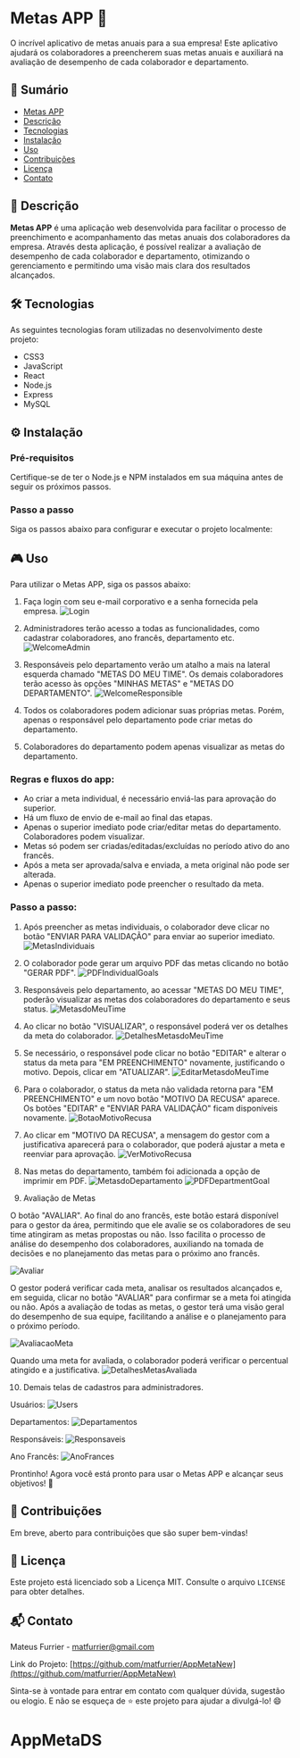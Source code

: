 # Metas APP 🎯

O incrível aplicativo de metas anuais para a sua empresa! Este aplicativo ajudará os colaboradores a preencherem suas metas anuais e auxiliará na avaliação de desempenho de cada colaborador e departamento.

## 📝 Sumário

- [Metas APP](#metas-app)
- [Descrição](#descrição)
- [Tecnologias](#tecnologias)
- [Instalação](#instalação)
- [Uso](#uso)
- [Contribuições](#contribuições)
- [Licença](#licença)
- [Contato](#contato)

## 📖 Descrição

**Metas APP** é uma aplicação web desenvolvida para facilitar o processo de preenchimento e acompanhamento das metas anuais dos colaboradores da empresa. Através desta aplicação, é possível realizar a avaliação de desempenho de cada colaborador e departamento, otimizando o gerenciamento e permitindo uma visão mais clara dos resultados alcançados.

## 🛠 Tecnologias

As seguintes tecnologias foram utilizadas no desenvolvimento deste projeto:

- CSS3
- JavaScript
- React
- Node.js
- Express
- MySQL

## ⚙ Instalação

### Pré-requisitos

Certifique-se de ter o Node.js e NPM instalados em sua máquina antes de seguir os próximos passos.

### Passo a passo

Siga os passos abaixo para configurar e executar o projeto localmente:

## 🎮 Uso

Para utilizar o Metas APP, siga os passos abaixo:

1. Faça login com seu e-mail corporativo e a senha fornecida pela empresa.
![Login](https://user-images.githubusercontent.com/30526394/228895020-0f223d31-43e3-4229-99de-d4f61cc37af8.png)

2. Administradores terão acesso a todas as funcionalidades, como cadastrar colaboradores, ano francês, departamento etc.
![WelcomeAdmin](https://user-images.githubusercontent.com/30526394/228895043-55143220-3b26-42ad-9061-ab8be7d94031.png)

3. Responsáveis pelo departamento verão um atalho a mais na lateral esquerda chamado "METAS DO MEU TIME". Os demais colaboradores terão acesso às opções "MINHAS METAS" e "METAS DO DEPARTAMENTO".
![WelcomeResponsible](https://user-images.githubusercontent.com/30526394/228895521-88904fc9-d850-453b-b84d-489b30921e58.png)

4. Todos os colaboradores podem adicionar suas próprias metas. Porém, apenas o responsável pelo departamento pode criar metas do departamento.

5. Colaboradores do departamento podem apenas visualizar as metas do departamento.

### Regras e fluxos do app:

- Ao criar a meta individual, é necessário enviá-las para aprovação do superior.
- Há um fluxo de envio de e-mail ao final das etapas.
- Apenas o superior imediato pode criar/editar metas do departamento. Colaboradores podem visualizar.
- Metas só podem ser criadas/editadas/excluídas no período ativo do ano francês.
- Após a meta ser aprovada/salva e enviada, a meta original não pode ser alterada.
- Apenas o superior imediato pode preencher o resultado da meta.

### Passo a passo:

1. Após preencher as metas individuais, o colaborador deve clicar no botão "ENVIAR PARA VALIDAÇÃO" para enviar ao superior imediato.
![MetasIndividuais](https://user-images.githubusercontent.com/30526394/228895028-85002c1e-4b50-43a1-a986-b4623d8d0ba1.png)

2. O colaborador pode gerar um arquivo PDF das metas clicando no botão "GERAR PDF".
![PDFIndividualGoals](https://user-images.githubusercontent.com/30526394/228896408-6dd2bac0-b4ea-44cb-8558-3657f1b0f634.png)

3. Responsáveis pelo departamento, ao acessar "METAS DO MEU TIME", poderão visualizar as metas dos colaboradores do departamento e seus status.
![MetasdoMeuTime](https://user-images.githubusercontent.com/30526394/228895025-63d2fce2-b3ec-4dbe-b654-49832785a42d.png)

4. Ao clicar no botão "VISUALIZAR", o responsável poderá ver os detalhes da meta do colaborador.
![DetalhesMetasdoMeuTime](https://user-images.githubusercontent.com/30526394/228895013-474c9c65-5a3c-44ab-b4ac-021e594d5405.png)

5. Se necessário, o responsável pode clicar no botão "EDITAR" e alterar o status da meta para "EM PREENCHIMENTO" novamente, justificando o motivo. Depois, clicar em "ATUALIZAR".
![EditarMetasdoMeuTime](https://user-images.githubusercontent.com/30526394/228895017-8e1a2e30-c92f-46a3-ab14-23ec4a7746d2.png)

6. Para o colaborador, o status da meta não validada retorna para "EM PREENCHIMENTO" e um novo botão "MOTIVO DA RECUSA" aparece. Os botões "EDITAR" e "ENVIAR PARA VALIDAÇÃO" ficam disponíveis novamente.
![BotaoMotivoRecusa](https://user-images.githubusercontent.com/30526394/228895007-24197973-bb4f-44ea-8949-b6fff10cb0a6.png)

7. Ao clicar em "MOTIVO DA RECUSA", a mensagem do gestor com a justificativa aparecerá para o colaborador, que poderá ajustar a meta e reenviar para aprovação.
![VerMotivoRecusa](https://user-images.githubusercontent.com/30526394/228895041-3bae4d3f-0176-4e1c-b2df-417184c2666c.png)

8. Nas metas do departamento, também foi adicionada a opção de imprimir em PDF.
![MetasdoDepartamento](https://user-images.githubusercontent.com/30526394/228895021-7e72edb1-4a6d-42f4-8e7b-688ddc34b1cf.png)
![PDFDepartmentGoal](https://user-images.githubusercontent.com/30526394/228896399-8eddb6b2-e6e5-4351-9e1c-eb10fbb27f88.png)

9. Avaliação de Metas

O botão "AVALIAR". Ao final do ano francês, este botão estará disponível para o gestor da área, permitindo que ele avalie se os colaboradores de seu time atingiram as metas propostas ou não. Isso facilita o processo de análise do desempenho dos colaboradores, auxiliando na tomada de decisões e no planejamento das metas para o próximo ano francês.

![Avaliar](https://user-images.githubusercontent.com/30526394/231195186-b6fb85cc-b3ff-4d06-bf1c-0d5c3669e035.png)

O gestor poderá verificar cada meta, analisar os resultados alcançados e, em seguida, clicar no botão "AVALIAR" para confirmar se a meta foi atingida ou não. Após a avaliação de todas as metas, o gestor terá uma visão geral do desempenho de sua equipe, facilitando a análise e o planejamento para o próximo período.

![AvaliacaoMeta](https://user-images.githubusercontent.com/30526394/231195182-51292975-ea4c-49bd-bf73-c8641d86ac6d.png)

Quando uma meta for avaliada, o colaborador poderá verificar o percentual atingido e a justificativa.
![DetalhesMetasAvaliada](https://user-images.githubusercontent.com/30526394/231191773-473dbcd3-9e2c-41c4-8705-0f1b79120ed6.png)

10. Demais telas de cadastros para administradores.

Usuários:
![Users](https://user-images.githubusercontent.com/30526394/228895037-b05d37cb-7ffd-4e83-97a7-8af5819538ff.png)

Departamentos:
![Departamentos](https://user-images.githubusercontent.com/30526394/228895011-d1ccbedd-b667-476d-9dd0-bd11552ed6bc.png)

Responsáveis:
![Responsaveis](https://user-images.githubusercontent.com/30526394/228895032-0595e8be-ec4c-4da1-98ac-a22060b8158a.png)

Ano Francês:
![AnoFrances](https://user-images.githubusercontent.com/30526394/228894998-8a72de6e-1b45-4831-b86d-6f1d25f3cb4f.png)

Prontinho!
Agora você está pronto para usar o Metas APP e alcançar seus objetivos! 🚀


## 🤝 Contribuições

Em breve, aberto para contribuições que são super bem-vindas! 

## 📄 Licença

Este projeto está licenciado sob a Licença MIT. Consulte o arquivo `LICENSE` para obter detalhes.

## 📬 Contato

Mateus Furrier - matfurrier@gmail.com

Link do Projeto: [https://github.com/matfurrier/AppMetaNew](https://github.com/matfurrier/AppMetaNew)

Sinta-se à vontade para entrar em contato com qualquer dúvida, sugestão ou elogio. E não se esqueça de ⭐️ este projeto para ajudar a divulgá-lo! 😄


# AppMetaDS


